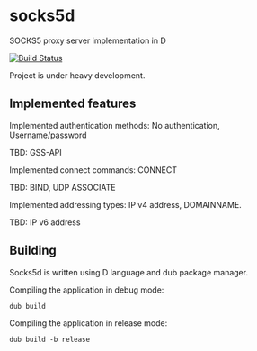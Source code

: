 # socks5d
SOCKS5 proxy server implementation in D

[![Build Status](https://travis-ci.org/nexor/socks5d.svg?branch=master)](https://travis-ci.org/nexor/socks5d)

Project is under heavy development.

## Implemented features

Implemented authentication methods: No authentication, Username/password

TBD: GSS-API

Implemented connect commands: CONNECT

TBD: BIND, UDP ASSOCIATE

Implemented addressing types: IP v4 address, DOMAINNAME.

TBD: IP v6 address

## Building

Socks5d is written using D language and dub package manager.

Compiling the application in debug mode:
```
dub build
```

Compiling the application in release mode:
```
dub build -b release
```
